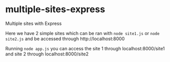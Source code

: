 multiple-sites-express
======================

Multiple sites with Express

Here we have 2 simple sites which can be ran with
``` node site1.js ``` or
``` node site2.js ```
and be accessed through http://localhost:8000

Running ``` node app.js ``` you can access the site 1 through localhost:8000/site1 and site 2 through localhost:8000/site2

